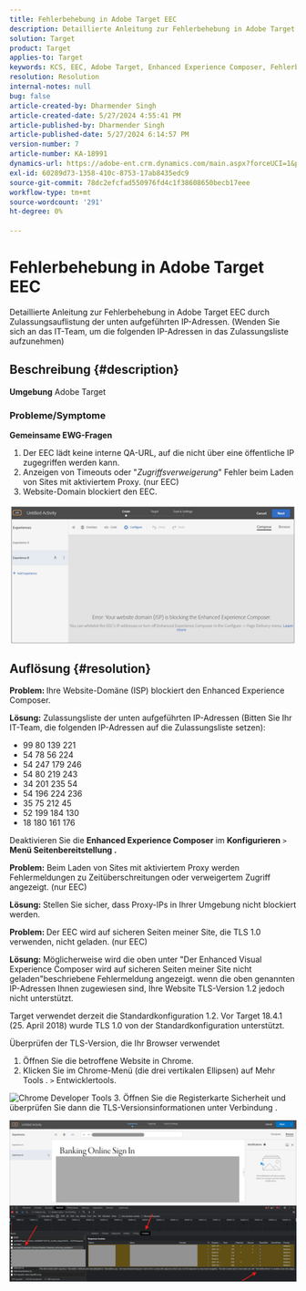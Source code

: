 ```yaml
---
title: Fehlerbehebung in Adobe Target EEC
description: Detaillierte Anleitung zur Fehlerbehebung in Adobe Target EEC
solution: Target
product: Target
applies-to: Target
keywords: KCS, EEC, Adobe Target, Enhanced Experience Composer, Fehlerbehebung
resolution: Resolution
internal-notes: null
bug: false
article-created-by: Dharmender Singh
article-created-date: 5/27/2024 4:55:41 PM
article-published-by: Dharmender Singh
article-published-date: 5/27/2024 6:14:57 PM
version-number: 7
article-number: KA-18991
dynamics-url: https://adobe-ent.crm.dynamics.com/main.aspx?forceUCI=1&pagetype=entityrecord&etn=knowledgearticle&id=00f6b9ef-491c-ef11-840b-6045bd034c54
exl-id: 60289d73-1358-410c-8753-17ab8435edc9
source-git-commit: 78dc2efcfad550976fd4c1f38608650becb17eee
workflow-type: tm+mt
source-wordcount: '291'
ht-degree: 0%

---
```


# Fehlerbehebung in Adobe Target EEC


Detaillierte Anleitung zur Fehlerbehebung in Adobe Target EEC durch Zulassungsauflistung der unten aufgeführten IP-Adressen. (Wenden Sie sich an das IT-Team, um die folgenden IP-Adressen in das Zulassungsliste aufzunehmen)

## Beschreibung {#description}


<b>Umgebung</b>
Adobe Target

### Probleme/Symptome

<b>Gemeinsame EWG-Fragen</b>
1. Der EEC lädt keine interne QA-URL, auf die nicht über eine öffentliche IP zugegriffen werden kann.
2. Anzeigen von Timeouts oder &quot;*Zugriffsverweigerung*&quot; Fehler beim Laden von Sites mit aktiviertem Proxy. (nur EEC)
3. Website-Domain blockiert den EEC.

![](assets/___02f6b9ef-491c-ef11-840b-6045bd034c54___.png)


## Auflösung {#resolution}


<b>Problem: </b>Ihre Website-Domäne (ISP) blockiert den Enhanced Experience Composer.

<b>Lösung:</b> Zulassungsliste der unten aufgeführten IP-Adressen (Bitten Sie Ihr IT-Team, die folgenden IP-Adressen auf die Zulassungsliste setzen):

- 99 80 139 221
- 54 78 56 224
- 54 247 179 246
- 54 80 219 243
- 34 201 235 54
- 54 196 224 236
- 35 75 212 45
- 52 199 184 130
- 18 180 161 176


Deaktivieren Sie die <b>Enhanced Experience Composer</b> im <b>Konfigurieren</b> `>` <b> Menü Seitenbereitstellung .</b>





<b>Problem:</b> Beim Laden von Sites mit aktiviertem Proxy werden Fehlermeldungen zu Zeitüberschreitungen oder verweigertem Zugriff angezeigt. (nur EEC)

<b>Lösung: </b>Stellen Sie sicher, dass Proxy-IPs in Ihrer Umgebung nicht blockiert werden.



<b>Problem: </b>Der EEC wird auf sicheren Seiten meiner Site, die TLS 1.0 verwenden, nicht geladen. (nur EEC)

<b>Lösung: </b>Möglicherweise wird die oben unter &quot;Der Enhanced Visual Experience Composer wird auf sicheren Seiten meiner Site nicht geladen&quot;beschriebene Fehlermeldung angezeigt. wenn die oben genannten IP-Adressen Ihnen zugewiesen sind, Ihre Website TLS-Version 1.2 jedoch nicht unterstützt.

Target verwendet derzeit die Standardkonfiguration 1.2. Vor Target 18.4.1 (25. April 2018) wurde TLS 1.0 von der Standardkonfiguration unterstützt.

Überprüfen der TLS-Version, die Ihr Browser verwendet
1. Öffnen Sie die betroffene Website in Chrome.
2. Klicken Sie im Chrome-Menü (die drei vertikalen Ellipsen) auf Mehr Tools . `>`  Entwicklertools.

![Chrome Developer Tools](https://experienceleague.adobe.com/docs/target/assets/chrome-developer-tools.png?lang=en)
3. Öffnen Sie die Registerkarte Sicherheit und überprüfen Sie dann die TLS-Versionsinformationen unter Verbindung .

![](assets/86ad6c3a-541c-ef11-840b-6045bd034c54.png)
